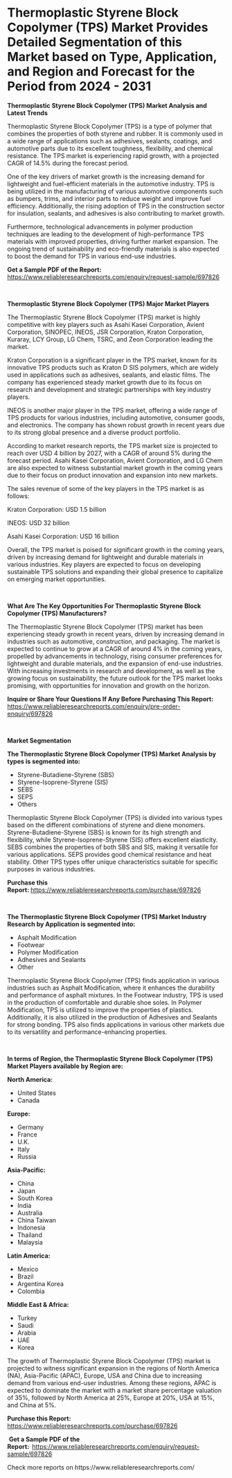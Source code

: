 <p><h1>Thermoplastic Styrene Block Copolymer (TPS) Market Provides Detailed Segmentation of this Market based on Type, Application, and Region and Forecast for the Period from 2024 - 2031</h1></p><p><strong>Thermoplastic Styrene Block Copolymer (TPS) Market Analysis and Latest Trends</strong></p>
<p><p>Thermoplastic Styrene Block Copolymer (TPS) is a type of polymer that combines the properties of both styrene and rubber. It is commonly used in a wide range of applications such as adhesives, sealants, coatings, and automotive parts due to its excellent toughness, flexibility, and chemical resistance. The TPS market is experiencing rapid growth, with a projected CAGR of 14.5% during the forecast period.</p><p>One of the key drivers of market growth is the increasing demand for lightweight and fuel-efficient materials in the automotive industry. TPS is being utilized in the manufacturing of various automotive components such as bumpers, trims, and interior parts to reduce weight and improve fuel efficiency. Additionally, the rising adoption of TPS in the construction sector for insulation, sealants, and adhesives is also contributing to market growth.</p><p>Furthermore, technological advancements in polymer production techniques are leading to the development of high-performance TPS materials with improved properties, driving further market expansion. The ongoing trend of sustainability and eco-friendly materials is also expected to boost the demand for TPS in various end-use industries.</p></p>
<p><strong>Get a Sample PDF of the Report:&nbsp;</strong> <a href="https://www.reliableresearchreports.com/enquiry/request-sample/697826">https://www.reliableresearchreports.com/enquiry/request-sample/697826</a></p>
<p>&nbsp;</p>
<p><strong>Thermoplastic Styrene Block Copolymer (TPS) Major Market Players</strong></p>
<p><p>The Thermoplastic Styrene Block Copolymer (TPS) market is highly competitive with key players such as Asahi Kasei Corporation, Avient Corporation, SINOPEC, INEOS, JSR Corporation, Kraton Corporation, Kuraray, LCY Group, LG Chem, TSRC, and Zeon Corporation leading the market.</p><p>Kraton Corporation is a significant player in the TPS market, known for its innovative TPS products such as Kraton D SIS polymers, which are widely used in applications such as adhesives, sealants, and elastic films. The company has experienced steady market growth due to its focus on research and development and strategic partnerships with key industry players.</p><p>INEOS is another major player in the TPS market, offering a wide range of TPS products for various industries, including automotive, consumer goods, and electronics. The company has shown robust growth in recent years due to its strong global presence and a diverse product portfolio.</p><p>According to market research reports, the TPS market size is projected to reach over USD 4 billion by 2027, with a CAGR of around 5% during the forecast period. Asahi Kasei Corporation, Avient Corporation, and LG Chem are also expected to witness substantial market growth in the coming years due to their focus on product innovation and expansion into new markets.</p><p>The sales revenue of some of the key players in the TPS market is as follows:</p><p>Kraton Corporation: USD 1.5 billion</p><p>INEOS: USD 32 billion</p><p>Asahi Kasei Corporation: USD 16 billion</p><p>Overall, the TPS market is poised for significant growth in the coming years, driven by increasing demand for lightweight and durable materials in various industries. Key players are expected to focus on developing sustainable TPS solutions and expanding their global presence to capitalize on emerging market opportunities.</p></p>
<p>&nbsp;</p>
<p><strong>What Are The Key Opportunities For Thermoplastic Styrene Block Copolymer (TPS) Manufacturers?</strong></p>
<p><p>The Thermoplastic Styrene Block Copolymer (TPS) market has been experiencing steady growth in recent years, driven by increasing demand in industries such as automotive, construction, and packaging. The market is expected to continue to grow at a CAGR of around 4% in the coming years, propelled by advancements in technology, rising consumer preferences for lightweight and durable materials, and the expansion of end-use industries. With increasing investments in research and development, as well as the growing focus on sustainability, the future outlook for the TPS market looks promising, with opportunities for innovation and growth on the horizon.</p></p>
<p><strong>Inquire or Share Your Questions If Any Before Purchasing This Report:</strong> <a href="https://www.reliableresearchreports.com/enquiry/pre-order-enquiry/697826">https://www.reliableresearchreports.com/enquiry/pre-order-enquiry/697826</a></p>
<p>&nbsp;</p>
<p><strong>Market Segmentation</strong></p>
<p><strong>The Thermoplastic Styrene Block Copolymer (TPS) Market Analysis by types is segmented into:</strong></p>
<p><ul><li>Styrene-Butadiene-Styrene (SBS)</li><li>Styrene-Isoprene-Styrene (SIS)</li><li>SEBS</li><li>SEPS</li><li>Others</li></ul></p>
<p><p>Thermoplastic Styrene Block Copolymer (TPS) is divided into various types based on the different combinations of styrene and diene monomers. Styrene-Butadiene-Styrene (SBS) is known for its high strength and flexibility, while Styrene-Isoprene-Styrene (SIS) offers excellent elasticity. SEBS combines the properties of both SBS and SIS, making it versatile for various applications. SEPS provides good chemical resistance and heat stability. Other TPS types offer unique characteristics suitable for specific purposes in various industries.</p></p>
<p><strong>Purchase this Report:&nbsp;</strong><a href="https://www.reliableresearchreports.com/purchase/697826">https://www.reliableresearchreports.com/purchase/697826</a></p>
<p>&nbsp;</p>
<p><strong>The Thermoplastic Styrene Block Copolymer (TPS) Market Industry Research by Application is segmented into:</strong></p>
<p><ul><li>Asphalt Modification</li><li>Footwear</li><li>Polymer Modification</li><li>Adhesives and Sealants</li><li>Other</li></ul></p>
<p><p>Thermoplastic Styrene Block Copolymer (TPS) finds application in various industries such as Asphalt Modification, where it enhances the durability and performance of asphalt mixtures. In the Footwear industry, TPS is used in the production of comfortable and durable shoe soles. In Polymer Modification, TPS is utilized to improve the properties of plastics. Additionally, it is also utilized in the production of Adhesives and Sealants for strong bonding. TPS also finds applications in various other markets due to its versatility and performance-enhancing properties.</p></p>
<p>&nbsp;</p>
<p><strong>In terms of Region, the Thermoplastic Styrene Block Copolymer (TPS) Market Players available by Region are:</strong></p>
<p>
    <p> <strong> North America: </strong>
        <ul>
            <li>United States</li>
            <li>Canada</li>
        </ul>
        </p> 
    <p> <strong> Europe: </strong>
        <ul>
            <li>Germany</li>
            <li>France</li>
            <li>U.K.</li>
            <li>Italy</li>
            <li>Russia</li>
        </ul>
        </p> 
    <p> <strong> Asia-Pacific: </strong>
        <ul>
            <li>China</li>
            <li>Japan</li>
            <li>South Korea</li>
            <li>India</li>
            <li>Australia</li>
            <li>China Taiwan</li>
            <li>Indonesia</li>
            <li>Thailand</li>
            <li>Malaysia</li>
        </ul>
        </p> 
    <p> <strong> Latin America: </strong>
        <ul>
            <li>Mexico</li>
            <li>Brazil</li>
            <li>Argentina Korea</li>
            <li>Colombia</li>
        </ul>
        </p> 
    <p> <strong> Middle East & Africa: </strong>
        <ul>
            <li>Turkey</li>
            <li>Saudi</li>
            <li>Arabia</li>
            <li>UAE</li>
            <li>Korea</li>
        </ul>
    </p>
    </p>
<p><p>The growth of Thermoplastic Styrene Block Copolymer (TPS) market is projected to witness significant expansion in the regions of North America (NA), Asia-Pacific (APAC), Europe, USA and China due to increasing demand from various end-user industries. Among these regions, APAC is expected to dominate the market with a market share percentage valuation of 35%, followed by North America at 25%, Europe at 20%, USA at 15%, and China at 5%.</p></p>
<p><strong>Purchase this Report: </strong><a href="https://www.reliableresearchreports.com/purchase/697826">https://www.reliableresearchreports.com/purchase/697826</a></p>
<p>&nbsp;<strong>Get a Sample PDF of the Report:&nbsp;&nbsp;</strong><a href="https://www.reliableresearchreports.com/enquiry/request-sample/697826">https://www.reliableresearchreports.com/enquiry/request-sample/697826</a></p>
<p><strong></strong></p>
<p>Check more reports on https://www.reliableresearchreports.com/</p>